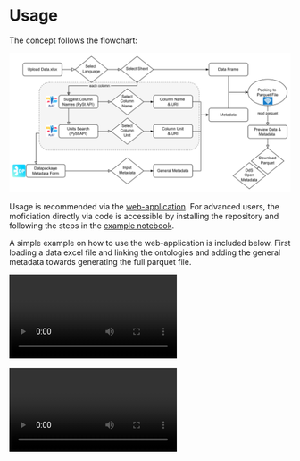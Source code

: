 # Usage

The concept follows the flowchart:

![flowchart](../trailpack.drawio.png)

Usage is recommended via the [web-application](https://trailpack.streamlit.app/). 
For advanced users, the moficiation directly via code is accessible by installing the repository and following the steps in the [example notebook](https://github.com/TimoDiepers/trailpack/blob/main/examples/example_packing.ipynb).

A simple example on how to use the web-application is included below. First loading a data excel file and linking the ontologies and adding the general metadata towards generating the full parquet file.

![](../uploading_and_ontology_streamlit-streamlit_app-2025-10-17-08-10-31.mp4)

![](../general_metadata_to_download_streamlit-streamlit_app-2025-10-17-08-10-00.mp4)
